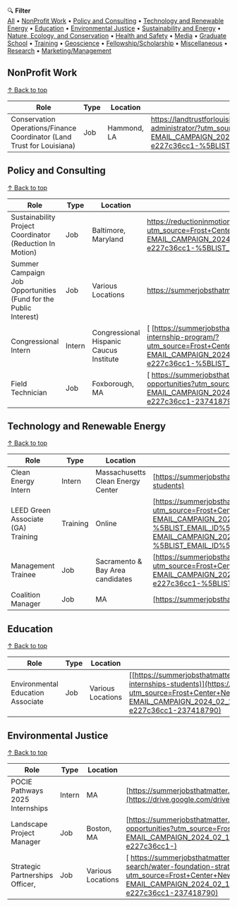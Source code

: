 🔍 **Filter**  
[All](#all) • [NonProfit Work](#nonprofit) • [Policy and Consulting](#policy) • [Technology and Renewable Energy](#tech) • [Education](#education) • [Environmental Justice](#justice) • [Sustainability and Energy](#susenergy) • [Nature, Ecology, and Conservation](#nature) • [Health and Safety](#safety) • [Media](#media) • [Graduate School](#school) • [Training](#training) • [Geoscience](#geo) • [Fellowship/Scholarship](#scholar) • [Miscellaneous](#mis) • [Research](#research) • [Marketing/Management](#marketing)

<a id="nonprofit"></a>
## NonProfit Work
[↑ Back to top](#top)

| Role | Type | Location |  Application/Link |
|---------|------|----------| ---------------- |
| Conservation Operations/Finance Coordinator (Land Trust for Louisiana) | Job | Hammond, LA | https://landtrustforlouisiana.org/land-trust-for-louisiana-hiring-office-administrator/?utm_source=Frost+Center+Newsletter&utm_campaign=bed7ca3d96-EMAIL_CAMPAIGN_2024_02_15_04_14_COPY_01&utm_medium=email&utm_term=0_-e227c36cc1-%5BLIST_EMAIL_ID%5D|

<a id="policy"></a>
## Policy and Consulting
[↑ Back to top](#top)

| Role | Type | Location |  Application/Link |
|---------|------|----------| ---------------- |
| Sustainability Project Coordinator (Reduction In Motion)| Job | Baltimore, Maryland| https://reductioninmotion.bamboohr.com/careers/42?utm_source=Frost+Center+Newsletter&utm_campaign=e87d34938a-EMAIL_CAMPAIGN_2024_02_15_04_14_COPY_10&utm_medium=email&utm_term=0_-e227c36cc1-%5BLIST_EMAIL_ID%5D|
| Summer Campaign Job Opportunities (Fund for the Public Interest) |  Job | Various Locations| https://summerjobsthatmatter.org/|
| Congressional Intern | Intern | Congressional Hispanic Caucus Institute|[ [https://summerjobsthatmatter.org/]](https://chci.org/programs/congressional-internship-program/?utm_source=Frost+Center+Newsletter&utm_campaign=b3a1891ab1-EMAIL_CAMPAIGN_2024_02_15_04_14_COPY_01&utm_medium=email&utm_term=0_-e227c36cc1-%5BLIST_EMAIL_ID%5D)|
| Field Technician |  Job | Foxborough, MA|[ https://summerjobsthatmatter.org/](https://sovcon.com/index.php/careers/job-opportunities?utm_source=Frost+Center+Newsletter&utm_campaign=cc939a7e0a-EMAIL_CAMPAIGN_2024_02_15_04_14_COPY_01&utm_medium=email&utm_term=0_-e227c36cc1-237418790)|

<a id="tech"></a>
## Technology and Renewable Energy
[↑ Back to top](#top)

| Role | Type | Location |  Application/Link |
|---------|------|----------| ---------------- |
| Clean Energy Intern | Intern | Massachusetts Clean Energy Center| [https://summerjobsthatmatter.org/](https://www.masscec.com/clean-energy-internships-students)|
| LEED Green Associate (GA) Training | Training | Online | [https://summerjobsthatmatter.org/](https://leadinggreen.com/online-leed-green-associate/?utm_source=Frost+Center+Newsletter&utm_campaign=4d9cce532f-EMAIL_CAMPAIGN_2022_11_23_06_39&utm_medium=email&utm_term=0_-4d9cce532f-%5BLIST_EMAIL_ID%5D&utm_source=Frost+Center+Newsletter&utm_campaign=cc065c1557-EMAIL_CAMPAIGN_2023_12_05_04_57&utm_medium=email&utm_term=0_-cc065c1557-%5BLIST_EMAIL_ID%5D)|
| Management Trainee |  Job | Sacramento & Bay Area candidates| [https://summerjobsthatmatter.org/](https://www.mydistributorjobs.com/Public/Openings.html?utm_source=Frost+Center+Newsletter&utm_campaign=29cb81f2fd-EMAIL_CAMPAIGN_2024_02_15_04_14_COPY_01&utm_medium=email&utm_term=0_-e227c36cc1-%5BLIST_EMAIL_ID%5D#/details/-M3DWLGsvP4j31VUtKgI1g)|
| Coalition Manager |  Job | MA | [https://summerjobsthatmatter.org/](https://www.environmentalleague.org)|

<a id="education"></a>
## Education
[↑ Back to top](#top)

| Role | Type | Location |  Application/Link |
|---------|------|----------| ---------------- |
| Environmental Education Associate | Job |Various Locations| [[https://summerjobsthatmatter.org/](https://www.masscec.com/clean-energy-internships-students)](https://triangleland.org/about/job-opportunities?utm_source=Frost+Center+Newsletter&utm_campaign=cc939a7e0a-EMAIL_CAMPAIGN_2024_02_15_04_14_COPY_01&utm_medium=email&utm_term=0_-e227c36cc1-237418790)|

<a id="justice"></a>
## Environmental Justice
[↑ Back to top](#top)

| Role | Type | Location |  Application/Link |
|---------|------|----------| ---------------- |
| POCIE Pathways 2025 Internships |  Intern | MA | [https://summerjobsthatmatter.org/](https://drive.google.com/drive/folders/1eyBTkVS_SGrQFSR8oVNxJMtO3K3-a8gb)|
| Landscape Project Manager |  Job |  Boston, MA| [https://summerjobsthatmatter.org/](https://www.bostonfoodforest.org/job-opportunities?utm_source=Frost+Center+Newsletter&utm_campaign=3b21b5d135-EMAIL_CAMPAIGN_2024_02_15_04_14_COPY_01&utm_medium=email&utm_term=0_-e227c36cc1-)|
| Strategic Partnerships Officer, |  Job | Various Locations|[ https://summerjobsthatmatter.org/](https://www.goodcitizen.com/executive-search/water-foundation-strategic-partnerships-officer/?utm_source=Frost+Center+Newsletter&utm_campaign=55624172e4-EMAIL_CAMPAIGN_2024_02_15_04_14_COPY_02&utm_medium=email&utm_term=0_-e227c36cc1-237418790)|

<a id="top"></a> <!-- This anchor at the bottom makes the "Back to top" links work -->
